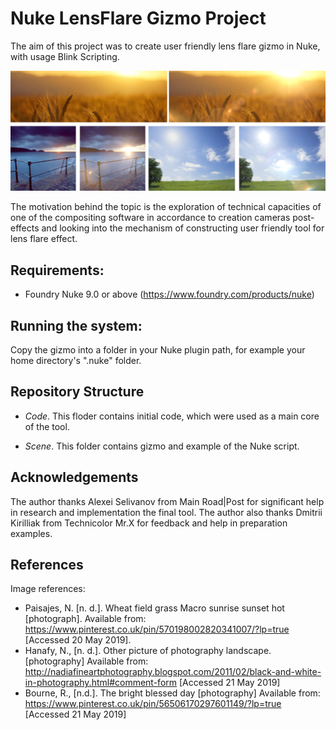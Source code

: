 # Nuke LensFlare Gizmo Project

The aim of this project was to create user friendly lens flare gizmo in Nuke, with usage Blink Scripting.

![alt tag](example.png)

The motivation behind the topic is the exploration of technical capacities of one of the compositing software in accordance to creation cameras post-effects and looking into the mechanism of constructing user friendly tool for lens flare effect.

## Requirements:

- Foundry Nuke 9.0 or above (https://www.foundry.com/products/nuke)

## Running the system:

Copy the gizmo into a folder in your Nuke plugin path, for example your home directory's ".nuke" folder.

## Repository Structure

- *Code*. This floder contains initial code, which were used as a main core of the tool.

- *Scene*. This folder contains gizmo and example of the Nuke script.

## Acknowledgements

The author thanks Alexei Selivanov from Main Road|Post for significant help in research and implementation the final tool. The author also thanks Dmitrii Kirilliak from Technicolor Mr.X for feedback and help in preparation examples.

## References

Image references:
- Paisajes, N. [n. d.]. Wheat field grass Macro sunrise sunset hot [photograph]. Available from: https://www.pinterest.co.uk/pin/570198002820341007/?lp=true [Accessed 20 May 2019].
- Hanafy, N., [n. d.]. Other picture of photography landscape. [photography] Available from: http://nadiafineartphotography.blogspot.com/2011/02/black-and-white-in-photography.html#comment-form [Accessed 21 May 2019]
- Bourne, R., [n.d.]. The bright blessed day [photography] Available from: https://www.pinterest.co.uk/pin/56506170297601149/?lp=true [Accessed 21 May 2019]

